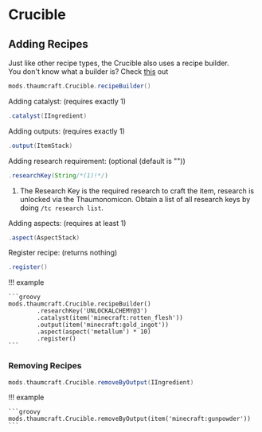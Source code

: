 # Crucible

## Adding Recipes

Just like other recipe types, the Crucible also uses a recipe builder. <br>
You don't know what a builder is? Check [this](https://groovyscript-docs.readthedocs.io/en/latest/groovy/builder/) out

```groovy
mods.thaumcraft.Crucible.recipeBuilder()
```

Adding catalyst: (requires exactly 1)

```groovy
.catalyst(IIngredient)
```

Adding outputs: (requires exactly 1)

```groovy
.output(ItemStack)
```

Adding research requirement: (optional (default is ""))

```groovy
.researchKey(String/*(1)!*/)
```

1. The Research Key is the required research to craft the item, research is unlocked via the Thaumonomicon. Obtain a list of all research keys by doing `/tc research list`.

Adding aspects: (requires at least 1)

```groovy
.aspect(AspectStack)
```

Register recipe: (returns nothing)

```groovy
.register()
```

!!! example

    ```groovy
    mods.thaumcraft.Crucible.recipeBuilder()
            .researchKey('UNLOCKALCHEMY@3')
            .catalyst(item('minecraft:rotten_flesh'))
            .output(item('minecraft:gold_ingot'))
            .aspect(aspect('metallum') * 10)
            .register()
    ```

### Removing Recipes

```groovy
mods.thaumcraft.Crucible.removeByOutput(IIngredient)
```

!!! example

    ```groovy
    mods.thaumcraft.Crucible.removeByOutput(item('minecraft:gunpowder'))
    ```
